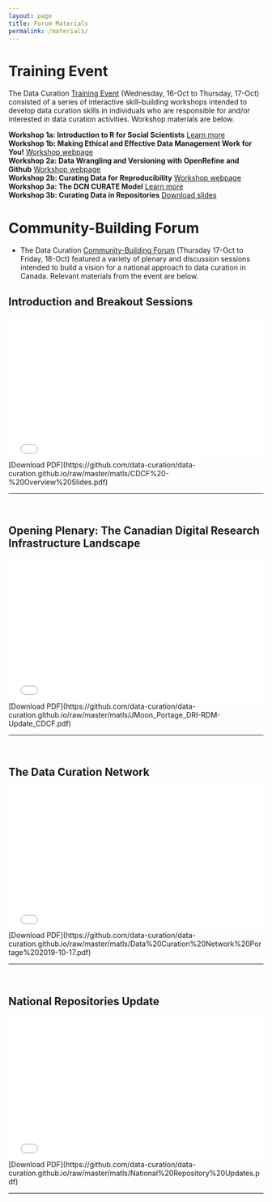 ```yaml
---
layout: page
title: Forum Materials
permalink: /materials/
---
```


# Training Event
The Data Curation [Training Event](../agenda#data-curation-training-event) (Wednesday, 16-Oct to Thursday, 17-Oct) consisted of a series of interactive skill-building workshops intended to develop data curation skills in individuals who are responsible for and/or interested in data curation activities. Workshop materials are below.

**Workshop 1a: Introduction to R for Social Scientists** [Learn more](https://datacarpentry.org/r-socialsci/)  
**Workshop 1b: Making Ethical and Effective Data Management Work for You!**  [Workshop webpage](https://data-curation.github.io/cdcf-workshop1B/)  
**Workshop 2a: Data Wrangling and Versioning with OpenRefine and Github** [Workshop webpage](https://data-curation.github.io/cdcf-workshop2A/)  
**Workshop 2b: Curating Data for Reproducibility** [Workshop webpage](https://research-reuse.github.io/)  
**Workshop 3a: The DCN CURATE Model** [Learn more](https://datacurationnetwork.org/resources/)  
**Workshop 3b: Curating Data in Repositories** [Download slides](https://github.com/data-curation/data-curation.github.io/raw/master/matls/Curating%20data%20in%20Repositories.pdf)  

# Community-Building Forum
* The Data Curation [Community-Building Forum](../agenda#-community-building-forum) (Thursday 17-Oct to Friday, 18-Oct) featured a variety of plenary and discussion sessions intended to build a vision for a national approach to data curation in Canada. Relevant materials from the event are below.

## Introduction and Breakout Sessions
<div style="position:relative;padding-top:56.25%;">
<iframe src="//docs.google.com/viewer?url=https://github.com/data-curation/data-curation.github.io/raw/master/matls/CDCF%20-%20Overview%20Slides.pdf?dl=0&hl=en_US&embedded=true" class="gde-frame" style="position:absolute;top:0;left:0;width:100%;height:100%;border:none;" scrolling="no"></iframe>
</div>
[Download PDF](https://github.com/data-curation/data-curation.github.io/raw/master/matls/CDCF%20-%20Overview%20Slides.pdf)

<br>

---

<br>

## Opening Plenary: The Canadian Digital Research Infrastructure Landscape
<div style="position:relative;padding-top:56.25%;">
<iframe src="//docs.google.com/viewer?url=https://github.com/data-curation/data-curation.github.io/raw/master/matls/JMoon_Portage_DRI-RDM-Update_CDCF.pdf?dl=0&hl=en_US&embedded=true" class="gde-frame" style="position:absolute;top:0;left:0;width:100%;height:100%;border:none;" scrolling="no"></iframe>
</div>
[Download PDF](https://github.com/data-curation/data-curation.github.io/raw/master/matls/JMoon_Portage_DRI-RDM-Update_CDCF.pdf)

<br>

---

<br>


## The Data Curation Network	
<div style="position:relative;padding-top:56.25%;">
<iframe src="//docs.google.com/viewer?url=https://github.com/data-curation/data-curation.github.io/raw/master/matls/Data%20Curation%20Network%20Portage%202019-10-17.pdf?dl=0&hl=en_US&embedded=true" class="gde-frame" style="position:absolute;top:0;left:0;width:100%;height:100%;border:none;" scrolling="no"></iframe>
</div>
[Download PDF](https://github.com/data-curation/data-curation.github.io/raw/master/matls/Data%20Curation%20Network%20Portage%202019-10-17.pdf)

<br>

---

<br>

## National Repositories Update
<div style="position:relative;padding-top:56.25%;">
<iframe src="//docs.google.com/viewer?url=https://github.com/data-curation/data-curation.github.io/raw/master/matls/National%20Repository%20Updates.pdf?dl=0&hl=en_US&embedded=true" class="gde-frame" style="position:absolute;top:0;left:0;width:100%;height:100%;border:none;" scrolling="no"></iframe>
</div>
[Download PDF](https://github.com/data-curation/data-curation.github.io/raw/master/matls/National%20Repository%20Updates.pdf)

<br>

---

<br>
